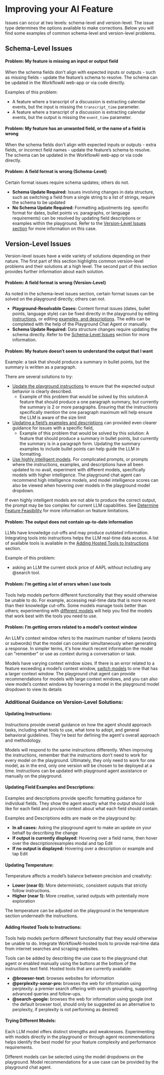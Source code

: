 # Improving your AI Feature

Issues can occur at two levels: schema-level and version-level. The issue type determines the options available to make corrections.
Below you will find some examples of common schema-level and version-level problems.

## Schema-Level Issues

#### Problem: My feature is missing an input or output field
When the schema fields don't align with expected inputs or outputs - such as missing fields - update the feature’s schema to resolve. The schema can be updated in the WorkflowAI web-app or via code directly.

Examples of this problem: 
- A feature where a transcript of a discussion is extracting calendar events, but the input is missing the `transcript_time` parameter.
- A feature where a transcript of a discussion is extracting calendar events, but the output is missing the `event_time` parameter.

#### Problem: My feature has an unwanted field, or the name of a field is wrong
When the schema fields don't align with expected inputs or outputs - extra fields, or incorrect field names - update the feature’s schema to resolve. The schema can be updated in the WorkflowAI web-app or via code directly.

#### Problem: A field format is wrong (Schema-Level)
Certain format issues require schema updates; others do not.

- **Schema Update Required:** Issues involving changes in data structure, such as switching a field from a single string to a list of strings, require the schema to be updated
- **No Schema Update Required:** Formatting adjustments (eg. specific format for dates, bullet points vs. paragraphs, or language requirements) can be resolved by updating field descriptions or examples within the playground. Refer to the [Version-Level Issues section](#problem-a-field-format-is-wrong-version-level) for more information on this case.

## Version-Level Issues

Version-level issues have a wide variety of solutions depending on their nature. The first part of this section highlights common version-level problems and their solutions at a high level. The second part of this section provides further information about each solution.

#### Problem: A field format is wrong (Version-Level)
As noted in the schema-level issues section, certain format issues can be solved on the playground directly; others can not.

- **Playground-Resolvable Cases:** Content format issues (dates, bullet points, language style) can be fixed directly in the playground by editing [instructions](#updating-instructions), or editing [examples, and descriptions](#updating-field-examples-and-descriptions). The edits can be completed with the help of the Playground Chat Agent or manually. 
- **Schema Update Required:** Data structure changes require updating the schema directly. Refer to the [Schema-Level Issues](#problem-a-field-format-is-wrong-schema-level) section for more information.

#### Problem: My feature doesn’t seem to understand the output that I want
Example: a task that should produce a summary in bullet points, but the summary is written as a paragraph.

There are several solutions to try:

- [Update the playground instructions](#updating-instructions) to ensure that the expected output behavior is clearly described. 
    - Example of this problem that would be solved by this solution:A feature that should produce a one paragraph summary, but currently the summary is 2 or more paragraphs. Ensuring that the instructions specifically mention the one paragraph maximum will help ensure the LLM is aware of the size limit
- [Updating a field’s examples and descriptions](#updating-field-examples-and-descriptions) can provided even clearer guidance for issues with a specific field,
    - Example of this problem that would be solved by this solution: A feature that should produce a summary in bullet points, but currently the summary is in a paragraph form. Updating the summary examples to include bullet points can help guide the LLM in formatting.
- [Use highly intelligent models](#trying-different-models). For complicated prompts, or prompts where the instructions, examples, and descriptions have all been updated to no avail, experiment with different models, specifically models with higher intelligence. The playground chat agent can recommend high intelligence models, and model intelligence scores can also be viewed when hovering over models in the playground model dropdown. 

If even highly intelligent models are not able to produce the correct output, the prompt may be too complex for current LLM capabilities. See [Determine Feature Feasibility](testing-your-ai-feature.md#determine-feature-feasibility) for more information on feature limitations. 

#### Problem: The output does not contain up-to-date information
LLMs have knowledge cut-offs and may produce outdated information. Integrating tools into instructions helps the LLM real-time data access. A list of available tools is available in the [Adding Hosted Tools to Instructions](#adding-hosted-tools-to-instructions) section.

Example of this problem: 
- asking an LLM the current stock price of AAPL without including any @search tool.

#### Problem: I’m getting a lot of errors when I use tools

Tools help models perform different functionality that they would otherwise be unable to do. For example, accessing real-time data that is more recent than their knowledge cut-offs.
Some models manage tools better than others; experimenting with [different models](#trying-different-models) will help you find the models that work best with the tools you need to use.

#### Problem: I’m getting errors related to a model’s context window
An LLM's context window refers to the maximum number of tokens (words or subwords) that the model can consider simultaneously when generating a response. In simpler terms, it's how much recent information the model can "remember" or use as context during a conversation or task.

Models have varying context window sizes. If there is an error related to a feature exceeding a model’s context window, [switch models](#trying-different-models) to one that has a larger context window. The playground chat agent can provide recommendations for models with large context windows, and you can also view model’s context windows by hovering a model in the playground model dropdown to view its details

### Additional Guidance on Version-Level Solutions:

#### Updating Instructions: 
Instructions provide overall guidance on how the agent should approach tasks, including what tools to use, what tone to adopt, and general behavioral guidelines. They're best for defining the agent's overall approach and methodology. 

Models will respond to the same instructions differently. When improving the instructions, remember that the instructions don’t need to work for every model on the playground. Ultimately, they only need to work for one model, as in the end, only one version will be chosen to be deployed at a time.
Instructions can be updated with playground agent assistance or manually on the playground.

#### Updating Field Examples and Descriptions: 
Examples and descriptions provide specific formatting guidance for individual fields. They show the agent exactly what the output should look like for each field and provide context about what each field should contain.

Examples and Descriptions edits are made on the playground by:
- **In all cases:** Asking the playground agent to make an update on your behalf by describing the change
- **If output is currently displayed:** Hovering over a field name, then hover over the description/examples modal and tap Edit
- **If no output is displayed:** Hovering over a description or example and tap Edit

#### Updating Temperature: 
Temperature affects a model’s balance between precision and creativity: 

- **Lower (near 0):** More deterministic, consistent outputs that strictly follow instructions.
- **Higher (near 1):** More creative, varied outputs with potentially more exploration

The temperature can be adjusted on the playground in the temperature section underneath the instructions.

#### Adding Hosted Tools to Instructions: 
Tools help models perform different functionality that they would otherwise be unable to do. Integrate WorkflowAI-hosted tools to provide real-time data from internet searches and scraping websites. 

Tools can be added by describing the use case to the playground chat agent or enabled manually using the buttons at the bottom of the instructions text field.
Hosted tools that are currently available:
- **@browser-text:** browses websites for information
- **@perplexity-sonar-pro:** browses the web for information using perplexity: a premier search offering with search grounding, supporting advanced queries and follow-ups.
- **@search-google:** browses the web for information using google (not the default browser tool, should only be suggested as an alternative to perplexity, if perplexity is not performing as desired)

#### Trying Different Models:
Each LLM model offers distinct strengths and weaknesses. Experimenting with models directly in the playground or through agent recommendations helps identify the best model for your feature complexity and performance requirements.

Different models can be selected using the model dropdowns on the playground. Model recommendations for a use case can be provided by the playground chat agent.

